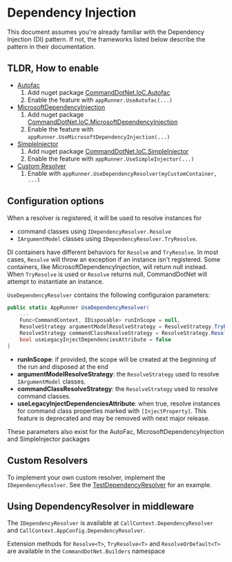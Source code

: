 # Dependency Injection

This document assumes you're already familiar with the Dependency Injection (DI) pattern. If not, the frameworks listed below describe the pattern in their documentation.

## TLDR, How to enable
* [Autofac](https://autofac.org/)
    1. Add nuget package [CommandDotNet.IoC.Autofac](https://www.nuget.org/packages/CommandDotNet.IoC.Autofac)
    1. Enable the feature with `appRunner.UseAutofac(...)`
* [MicrosoftDependencyInjection](https://docs.microsoft.com/en-us/aspnet/core/fundamentals/dependency-injection?view=aspnetcore-3.1)
    1. Add nuget package [CommandDotNet.IoC.MicrosoftDependencyInjection](https://www.nuget.org/packages/CommandDotNet.IoC.MicrosoftDependencyInjection)
    1. Enable the feature with `appRunner.UseMicrosoftDependencyInjection(...)`
* [SimpleInjector](https://simpleinjector.org/)
    1. Add nuget package [CommandDotNet.IoC.SimpleInjector](https://www.nuget.org/packages/CommandDotNet.IoC.SimpleInjector)
    1. Enable the feature with `appRunner.UseSimpleInjector(...)`
* [Custom Resolver](#custom-resolvers)
    1. Enable with `appRunner.UseDependencyResolver(myCustomContainer, ...)`

## Configuration options

When a resolver is registered, it will be used to resolve instances for 

* command classes using `IDependencyResolver.Resolve` 
* `IArgumentModel` classes using `IDependencyResolver.TryResolve`.

DI containers have different behaviors for `Resolve` and `TryResolve`. In most cases, `Resolve` will throw an exception if an instance isn't registered. Some containers, like MicrosoftDependencyInjection, will return null instead. When `TryResolve` is used or `Resolve` returns null, CommandDotNet will attempt to instantiate an instance.

`UseDependencyResolver` contains the following configuraion parameters:

```c#
public static AppRunner UseDependencyResolver(
    ...
    Func<CommandContext, IDisposable> runInScope = null,
    ResolveStrategy argumentModelResolveStrategy = ResolveStrategy.TryResolve,
    ResolveStrategy commandClassResolveStrategy = ResolveStrategy.Resolve,
    bool useLegacyInjectDependenciesAttribute = false
}
```

* __runInScope__: if provided, the scope will be created at the beginning of the run and disposed at the end
* __argumentModelResolveStrategy__: the `ResolveStrategy` used to resolve `IArgumentModel` classes.
* __commandClassResolveStrategy__: the `ResolveStrategy` used to resolve command classes.
* __useLegacyInjectDependenciesAttribute__: when true, resolve instances for command class properties marked with `[InjectProperty]`. This feature is deprecated and may be removed with next major release.

These parameters also exist for the AutoFac, MicrosoftDependencyInjection and SimpleInjector packages

## Custom Resolvers

To implement your own custom resolver, implement the `IDependencyResolver`. See the [TestDependencyResolver](https://github.com/bilal-fazlani/commanddotnet/blob/beta-v3/master/CommandDotNet.TestTools/TestDependencyResolver.cs) for an example.

## Using DependencyResolver in middleware

The `IDependencyResolver` is available at `CallContext.DependencyResolver` and `CallContext.AppConfig.DependencyResolver`.

Extension methods for `Resolve<T>`, `TryResolve<T>` and `ResolveOrDefault<T>` are available in the `CommandDotNet.Builders` namespace